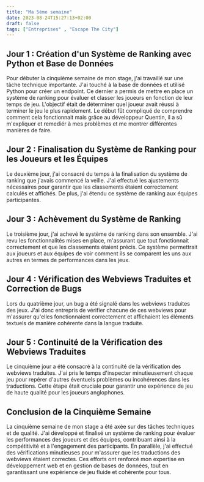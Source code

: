 ```yaml
---
title: "Ma 5ème semaine"
date: 2023-08-24T15:27:13+02:00
draft: false
tags: ["Entreprises" , "Escape The City"]
---
```


## Jour 1 : Création d'un Système de Ranking avec Python et Base de Données

Pour débuter la cinquième semaine de mon stage, j'ai travaillé sur une tâche technique importante. J'ai touché à la base de données et utilisé Python pour créer un endpoint. Ce dernier a permis de mettre en place un système de ranking pour évaluer et classer les joueurs en fonction de leur temps de jeu. L'objectif était de déterminer quel joueur avait réussi à terminer le jeu le plus rapidement.
Le début fût compliqué de comprendre comment cela fonctionnait mais grâce au développeur Quentin, il a sû m'expliquer et remediér à mes problèmes et me montrer différentes manières de faire.

## Jour 2 : Finalisation du Système de Ranking pour les Joueurs et les Équipes

Le deuxième jour, j'ai consacré du temps à la finalisation du système de ranking que j'avais commencé la veille. J'ai effectué les ajustements nécessaires pour garantir que les classements étaient correctement calculés et affichés. De plus, j'ai étendu ce système de ranking aux équipes participantes.

## Jour 3 : Achèvement du Système de Ranking

Le troisième jour, j'ai achevé le système de ranking dans son ensemble. J'ai revu les fonctionnalités mises en place, m'assurant que tout fonctionnait correctement et que les classements étaient précis. Ce système permettrait aux joueurs et aux équipes de voir comment ils se comparent les uns aux autres en termes de performances dans les jeux.

## Jour 4 : Vérification des Webviews Traduites et Correction de Bugs

Lors du quatrième jour, un bug a été signalé dans les webviews traduites des jeux. J'ai donc entrepris de vérifier chacune de ces webviews pour m'assurer qu'elles fonctionnaient correctement et affichaient les éléments textuels de manière cohérente dans la langue traduite.

## Jour 5 : Continuité de la Vérification des Webviews Traduites

Le cinquième jour a été consacré à la continuité de la vérification des webviews traduites. J'ai pris le temps d'inspecter minutieusement chaque jeu pour repérer d'autres éventuels problèmes ou incohérences dans les traductions. Cette étape était cruciale pour garantir une expérience de jeu de haute qualité pour les joueurs anglophones.

## Conclusion de la Cinquième Semaine

La cinquième semaine de mon stage a été axée sur des tâches techniques et de qualité. J'ai développé et finalisé un système de ranking pour évaluer les performances des joueurs et des équipes, contribuant ainsi à la compétitivité et à l'engagement des participants. En parallèle, j'ai effectué des vérifications minutieuses pour m'assurer que les traductions des webviews étaient correctes. Ces efforts ont renforcé mon expertise en développement web et en gestion de bases de données, tout en garantissant une expérience de jeu fluide et cohérente pour tous.
